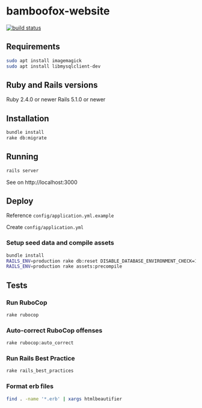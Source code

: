 # bamboofox-website

[![build status][travis-image]][travis-url]

## Requirements

```bash
sudo apt install imagemagick
sudo apt install libmysqlclient-dev
```

## Ruby and Rails versions

Ruby 2.4.0 or newer
Rails 5.1.0 or newer

## Installation

```bash
bundle install
rake db:migrate
```

## Running

```bash
rails server
```

See on http://localhost:3000

## Deploy

Reference `config/application.yml.example`

Create `config/application.yml`

### Setup seed data and compile assets

```bash
bundle install
RAILS_ENV=production rake db:reset DISABLE_DATABASE_ENVIRONMENT_CHECK=1
RAILS_ENV=production rake assets:precompile
```

## Tests

### Run RuboCop

```bash
rake rubocop
```

### Auto-correct RuboCop offenses
```bash
rake rubocop:auto_correct
```

### Run Rails Best Practice

```bash
rake rails_best_practices
```

### Format erb files

```bash
find . -name '*.erb' | xargs htmlbeautifier
```

[travis-image]: https://travis-ci.org/bamboofox/bamboofox-website.svg?branch=master
[travis-url]: https://travis-ci.org/bamboofox/bamboofox-website
